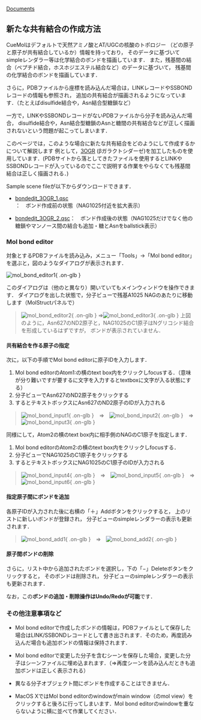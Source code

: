 [Documents](../Documents)

## 新たな共有結合の作成方法

CueMolはデフォルトで天然アミノ酸とAT/UGCの核酸のトポロジー
（どの原子と原子が共有結合しているか）情報を持っており，
そのデータに基づいてsimpleレンダラー等は化学結合のボンドを描画しています．
また，残基間の結合（ペプチド結合，ホスホジエステル結合など）のデータに基づいて，
残基間の化学結合のボンドを描画しています．

さらに，PDBファイルから座標を読み込んだ場合は，LINKレコードやSSBONDレコードの情報も参照され，
追加の共有結合が描画されるようになっています．（たとえばdisulfide結合や，Asn結合型糖鎖など）

一方で，LINKやSSBONDレコードがないPDBファイルから分子を読み込んだ場合，
disulfide結合や，Asn結合型糖鎖のAsnと糖間の共有結合などが正しく描画されないという問題が起こってしまいます．

このページでは，このような場合に新たな共有結合をどのようにして作成するかについて解説します
例として，[3OGR](http://www.rcsb.org/pdb/explore/explore.do?structureId=3OGR) (βガラクトシダーゼ)を加工したものを使用しています．(PDBサイトから落としてきたファイルを使用するとLINKやSSBONDレコードが入っているのでここで説明する作業をやらなくても残基間結合は正しく描画される．)

Sample scene fileが以下からダウンロードできます．

-  [bondedit_3OGR_1.qsc](http://downloads.sourceforge.net/project/cuemol/sample-files/2.0.1.183/bondedit_3OGR_1.qsc)：　ボンド作成前の状態（NAG1025付近を拡大表示）

-  [bondedit_3OGR_2.qsc](http://downloads.sourceforge.net/project/cuemol/sample-files/2.0.1.183/bondedit_3OGR_2.qsc)：　ボンド作成後の状態（NAG1025だけでなく他の糖鎖やマンノース間の結合も追加・糖とAsnをballstick表示）


### Mol bond editor
対象とするPDBファイルを読み込み，メニュー「Tools」→「Mol bond editor」を選ぶと，図のようなダイアログが表示されます．

![mol_bond_editor1](../assets/images/cuemol2/NonStdBond/mol_bond_editor1.png){ .on-glb }


このダイアログは（他のと異なり）開いていてもメインウィンドウを操作できます．
ダイアログを出した状態で，分子ビューで残基A1025 NAGのあたりに移動します（MolStructパネルで）

>![mol_bond_editor2](../assets/images/cuemol2/NonStdBond/mol_bond_editor2.png){ .on-glb } ⇒![mol_bond_editor3](../assets/images/cuemol2/NonStdBond/mol_bond_editor3.png){ .on-glb }
上図のように，Asn627のND2原子と，NAG1025のC1原子はNグリコシド結合を形成しているはずですが，
ボンドが表示されていません．

#### 共有結合を作る原子の指定
次に，以下の手順でMol bond editorに原子IDを入力します．
1.  Mol bond editorのAtom1:の横のtext box内をクリックしfocusする．（意味が分り難いですが要するに文字を入力するとtextboxに文字が入る状態にする）
1.  分子ビューでAsn627のND2原子をクリックする
1.  するとテキストボックスにAsn627のND2原子のIDが入力される


>![mol_bond_input1](../assets/images/cuemol2/NonStdBond/mol_bond_input1.png){ .on-glb }　⇒　![mol_bond_input2](../assets/images/cuemol2/NonStdBond/mol_bond_input2.png){ .on-glb }　⇒　![mol_bond_input3](../assets/images/cuemol2/NonStdBond/mol_bond_input3.png){ .on-glb }

同様にして，Atom2の横のtext box内に相手側のNAGのC1原子を指定します．

1.  Mol bond editorのAtom2:の横のtext box内をクリックしfocusする．
1.  分子ビューでNAG1025のC1原子をクリックする
1.  するとテキストボックスにNAG1025のC1原子のIDが入力される


>![mol_bond_input4](../assets/images/cuemol2/NonStdBond/mol_bond_input4.png){ .on-glb }　⇒　![mol_bond_input5](../assets/images/cuemol2/NonStdBond/mol_bond_input5.png){ .on-glb }　⇒　![mol_bond_input6](../assets/images/cuemol2/NonStdBond/mol_bond_input6.png){ .on-glb }

#### 指定原子間にボンドを追加
各原子IDが入力された後に右横の「＋」Addボタンをクリックすると，
上のリストに新しいボンドが登録され，
分子ビューのsimpleレンダラーの表示も更新されます．


>![mol_bond_add1](../assets/images/cuemol2/NonStdBond/mol_bond_add1.png){ .on-glb }　⇒　![mol_bond_add2](../assets/images/cuemol2/NonStdBond/mol_bond_add2.png){ .on-glb }

#### 原子間ボンドの削除
さらに，リスト中から追加されたボンドを選択し，下の「−」Deleteボタンをクリックすると，
そのボンドは削除され，
分子ビューのsimpleレンダラーの表示も更新されます．

なお，この**ボンドの追加・削除操作はUndo/Redoが可能**です．

### その他注意事項など

-  Mol bond editorで作成したボンドの情報は，PDBファイルとして保存した場合はLINK/SSBONDレコードとして書き出されます．そのため，再度読み込んだ場合も追加ボンドの情報は保持されます．

-  Mol bond editorで変更した分子を含むシーンを保存した場合，変更した分子はシーンファイルに埋め込まれます．（⇒再度シーンを読み込んだときも追加ボンドは正しく表示される）

-  異なる分子オブジェクト間にボンドを作成することはできません．

-  MacOS XではMol bond editorのwindowがmain window（のmol view）をクリックすると後ろに行ってしまいます．Mol bond editorのwindowを重ならないように横に並べて作業してください．
